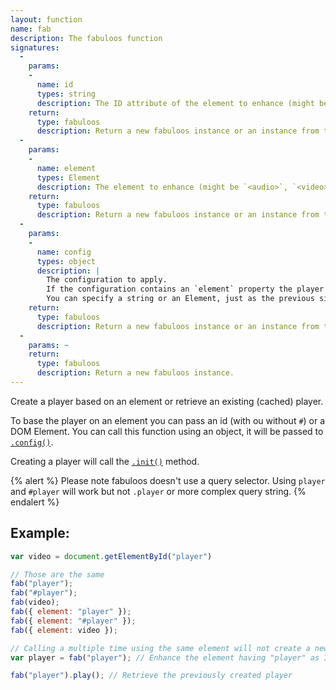 ```yaml
---
layout: function
name: fab
description: The fabuloos function
signatures:
  -
    params:
    -
      name: id
      types: string
      description: The ID attribute of the element to enhance (might be `<audio>`, `<video>` or any element).
    return:
      type: fabuloos
      description: Return a new fabuloos instance or an instance from the instances' cache.
  -
    params:
    -
      name: element
      types: Element
      description: The element to enhance (might be `<audio>`, `<video>` or any element).
    return:
      type: fabuloos
      description: Return a new fabuloos instance or an instance from the instances' cache.
  -
    params:
    -
      name: config
      types: object
      description: |
        The configuration to apply.
        If the configuration contains an `element` property the player will be based on this element.
        You can specify a string or an Element, just as the previous signatures.
    return:
      type: fabuloos
      description: Return a new fabuloos instance or an instance from the instances' cache.
  -
    params: ~
    return:
      type: fabuloos
      description: Return a new fabuloos instance.
---
```


Create a player based on an element or retrieve an existing (cached) player.

To base the player on an element you can pass an id (with ou without `#`) or a DOM Element. You can call this function using an object, it will be passed to [`.config()`](/documentation/api/config.html).

Creating a player will call the [`.init()`](/documentation/api/init.html) method.

{% alert %}
Please note fabuloos doesn't use a query selector. Using `player` and `#player` will work but not `.player` or more complex query string.
{% endalert %}

## Example:
```js
var video = document.getElementById("player")

// Those are the same
fab("player");
fab("#player");
fab(video);
fab({ element: "player" });
fab({ element: "#player" });
fab({ element: video });

// Calling a multiple time using the same element will not create a new player:
var player = fab("player"); // Enhance the element having "player" as ID

fab("player").play(); // Retrieve the previously created player
```